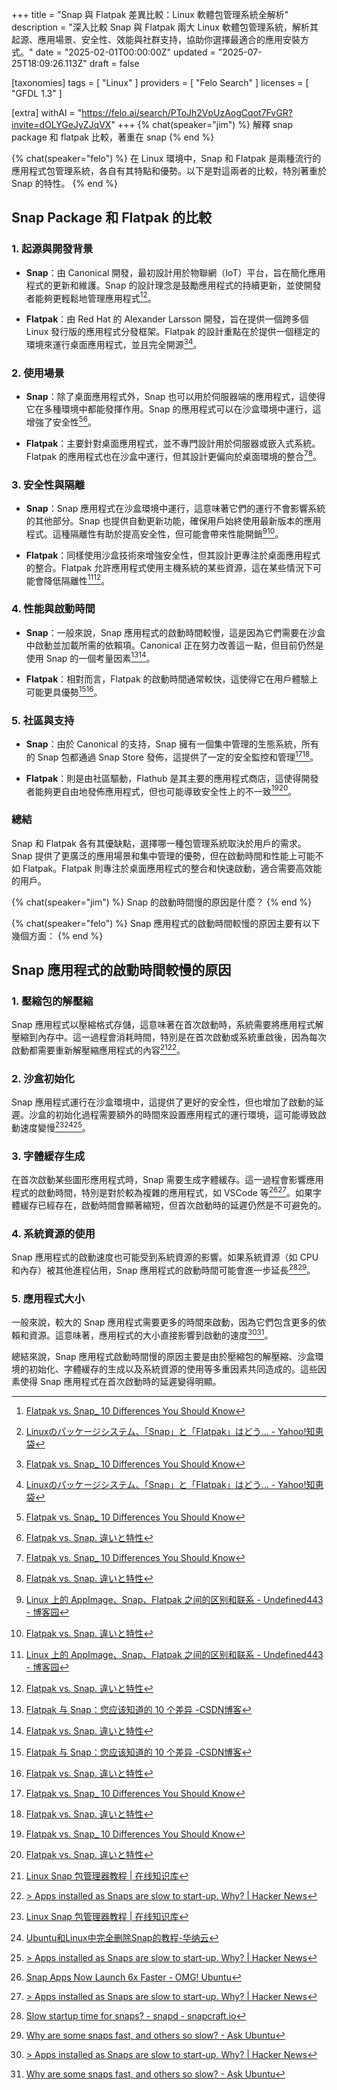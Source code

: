 +++
title = "Snap 與 Flatpak 差異比較：Linux 軟體包管理系統全解析"
description = "深入比較 Snap 與 Flatpak 兩大 Linux 軟體包管理系統，解析其起源、應用場景、安全性、效能與社群支持，協助你選擇最適合的應用安裝方式。"
date = "2025-02-01T00:00:00Z"
updated = "2025-07-25T18:09:26.113Z"
draft = false

[taxonomies]
tags = [ "Linux" ]
providers = [ "Felo Search" ]
licenses = [ "GFDL 1.3" ]

[extra]
withAI = "<https://felo.ai/search/PToJh2VpUzAogCqot7FvGR?invite=dOLYGeJyZJqVX>"
+++
{% chat(speaker="jim") %}
解釋 snap package 和 flatpak 比較，著重在 snap
{% end %}

{% chat(speaker="felo") %}
在 Linux 環境中，Snap 和 Flatpak 是兩種流行的應用程式包管理系統，各自有其特點和優勢。以下是對這兩者的比較，特別著重於 Snap 的特性。
{% end %}

## Snap Package 和 Flatpak 的比較

### 1. 起源與開發背景

- **Snap**：由 Canonical 開發，最初設計用於物聯網（IoT）平台，旨在簡化應用程式的更新和維護。Snap 的設計理念是鼓勵應用程式的持續更新，並使開發者能夠更輕鬆地管理應用程式[^4][^5]。

- **Flatpak**：由 Red Hat 的 Alexander Larsson 開發，旨在提供一個跨多個 Linux 發行版的應用程式分發框架。Flatpak 的設計重點在於提供一個穩定的環境來運行桌面應用程式，並且完全開源[^4][^5]。

### 2. 使用場景

- **Snap**：除了桌面應用程式外，Snap 也可以用於伺服器端的應用程式，這使得它在多種環境中都能發揮作用。Snap 的應用程式可以在沙盒環境中運行，這增強了安全性[^4][^9]。

- **Flatpak**：主要針對桌面應用程式，並不專門設計用於伺服器或嵌入式系統。Flatpak 的應用程式也在沙盒中運行，但其設計更偏向於桌面環境的整合[^4][^9]。

### 3. 安全性與隔離

- **Snap**：Snap 應用程式在沙盒環境中運行，這意味著它們的運行不會影響系統的其他部分。Snap 也提供自動更新功能，確保用戶始終使用最新版本的應用程式。這種隔離性有助於提高安全性，但可能會帶來性能開銷[^8][^9]。

- **Flatpak**：同樣使用沙盒技術來增強安全性，但其設計更專注於桌面應用程式的整合。Flatpak 允許應用程式使用主機系統的某些資源，這在某些情況下可能會降低隔離性[^8][^9]。

### 4. 性能與啟動時間

- **Snap**：一般來說，Snap 應用程式的啟動時間較慢，這是因為它們需要在沙盒中啟動並加載所需的依賴項。Canonical 正在努力改善這一點，但目前仍然是使用 Snap 的一個考量因素[^7][^9]。

- **Flatpak**：相對而言，Flatpak 的啟動時間通常較快，這使得它在用戶體驗上可能更具優勢[^7][^9]。

### 5. 社區與支持

- **Snap**：由於 Canonical 的支持，Snap 擁有一個集中管理的生態系統，所有的 Snap 包都通過 Snap Store 發佈，這提供了一定的安全監控和管理[^4][^9]。

- **Flatpak**：則是由社區驅動，Flathub 是其主要的應用程式商店，這使得開發者能夠更自由地發佈應用程式，但也可能導致安全性上的不一致[^4][^9]。

### 總結

Snap 和 Flatpak 各有其優缺點，選擇哪一種包管理系統取決於用戶的需求。Snap 提供了更廣泛的應用場景和集中管理的優勢，但在啟動時間和性能上可能不如 Flatpak。Flatpak 則專注於桌面應用程式的整合和快速啟動，適合需要高效能的用戶。

[^4]: [Flatpak vs. Snap_ 10 Differences You Should Know](https://itsfoss.com/flatpak-vs-snap/)
[^5]: [Linuxのパッケージシステム、「Snap」と「Flatpak」はどう... - Yahoo!知恵袋](https://detail.chiebukuro.yahoo.co.jp/qa/question_detail/q10273572235)
[^7]: [Flatpak 与 Snap：您应该知道的 10 个差异 -CSDN博客](https://blog.csdn.net/ken2232/article/details/136441331)
[^8]: [Linux 上的 AppImage、Snap、Flatpak 之间的区别和联系 - Undefined443 - 博客园](https://www.cnblogs.com/Undefined443/p/18337873)
[^9]: [Flatpak vs. Snap. 違いと特性](https://zenn.dev/ykesamaru/articles/a9586cc52a376e)

{% chat(speaker="jim") %}
Snap 的啟動時間慢的原因是什麼？
{% end %}

{% chat(speaker="felo") %}
Snap 應用程式的啟動時間較慢的原因主要有以下幾個方面：
{% end %}

## Snap 應用程式的啟動時間較慢的原因

### 1. 壓縮包的解壓縮

Snap 應用程式以壓縮格式存儲，這意味著在首次啟動時，系統需要將應用程式解壓縮到內存中。這一過程會消耗時間，特別是在首次啟動或系統重啟後，因為每次啟動都需要重新解壓縮應用程式的內容[^11][^112]。

### 2. 沙盒初始化

Snap 應用程式運行在沙盒環境中，這提供了更好的安全性，但也增加了啟動的延遲。沙盒的初始化過程需要額外的時間來設置應用程式的運行環境，這可能導致啟動速度變慢[^11][^15][^112]。

### 3. 字體緩存生成

在首次啟動某些圖形應用程式時，Snap 需要生成字體緩存。這一過程會影響應用程式的啟動時間，特別是對於較為複雜的應用程式，如 VSCode 等[^14][^112]。如果字體緩存已經存在，啟動時間會顯著縮短，但首次啟動時的延遲仍然是不可避免的。

### 4. 系統資源的使用

Snap 應用程式的啟動速度也可能受到系統資源的影響。如果系統資源（如 CPU 和內存）被其他進程佔用，Snap 應用程式的啟動時間可能會進一步延長[^110][^120]。

### 5. 應用程式大小

一般來說，較大的 Snap 應用程式需要更多的時間來啟動，因為它們包含更多的依賴和資源。這意味著，應用程式的大小直接影響到啟動的速度[^112][^120]。

總結來說，Snap 應用程式啟動時間慢的原因主要是由於壓縮包的解壓縮、沙盒環境的初始化、字體緩存的生成以及系統資源的使用等多重因素共同造成的。這些因素使得 Snap 應用程式在首次啟動時的延遲變得明顯。

[^11]: [Linux Snap 包管理器教程 | 在线知识库](https://www.zxzsk.com/linux/linux-%E5%91%BD%E4%BB%A4/snap)
[^14]: [Snap Apps Now Launch 6x Faster - OMG! Ubuntu](http://www.omgubuntu.co.uk/2019/03/the-cause-of-slow-snap-app-startup-times-has-been-identified)
[^15]: [Ubuntu和Linux中完全删除Snap的教程-华纳云](https://www.hncloud.com/supports/7784.html)
[^110]: [Slow startup time for snaps? - snapd - snapcraft.io](https://forum.snapcraft.io/t/slow-startup-time-for-snaps/4128)
[^112]: [> Apps installed as Snaps are slow to start-up. Why? | Hacker News](https://news.ycombinator.com/item?id=34896179)
[^120]: [Why are some snaps fast, and others so slow? - Ask Ubuntu](https://askubuntu.com/questions/1318503/why-are-some-snaps-fast-and-others-so-slow)
